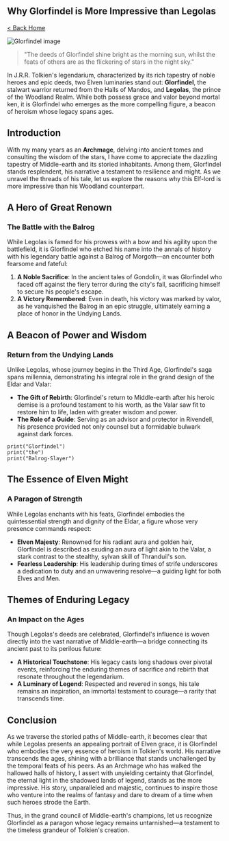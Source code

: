 <!DOCTYPE html>
<html>

<head>
    <meta charset="utf-8">
    <meta name="viewport" content="width=device-width, initial-scale=1">
    <title> Why Glorfindel is More Impressive than Legolas </title>
    <link href="/my-static-site/index.css" rel="stylesheet">
</head>

<body>
    <article>
        <div><h1>Why Glorfindel is More Impressive than Legolas</h1><p><a href="/my-static-site/">< Back Home</a></p><p><img src="/my-static-site/images/glorfindel.png" alt="Glorfindel image"></img></p><blockquote>"The deeds of Glorfindel shine bright as the morning sun, whilst the feats of others are as the flickering of stars in the night sky."</blockquote><p>In J.R.R. Tolkien's legendarium, characterized by its rich tapestry of noble heroes and epic deeds, two Elven luminaries stand out: <b>Glorfindel</b>, the stalwart warrior returned from the Halls of Mandos, and <b>Legolas</b>, the prince of the Woodland Realm. While both possess grace and valor beyond mortal ken, it is Glorfindel who emerges as the more compelling figure, a beacon of heroism whose legacy spans ages.</p><h2>Introduction</h2><p>With my many years as an <b>Archmage</b>, delving into ancient tomes and consulting the wisdom of the stars, I have come to appreciate the dazzling tapestry of Middle-earth and its storied inhabitants. Among them, Glorfindel stands resplendent, his narrative a testament to resilience and might. As we unravel the threads of his tale, let us explore the reasons why this Elf-lord is more impressive than his Woodland counterpart.</p><h2>A Hero of Great Renown</h2><h3>The Battle with the Balrog</h3><p>While Legolas is famed for his prowess with a bow and his agility upon the battlefield, it is Glorfindel who etched his name into the annals of history with his legendary battle against a Balrog of Morgoth—an encounter both fearsome and fateful:</p><ol><li><b>A Noble Sacrifice</b>: In the ancient tales of Gondolin, it was Glorfindel who faced off against the fiery terror during the city's fall, sacrificing himself to secure his people's escape.</li><li><b>A Victory Remembered</b>: Even in death, his victory was marked by valor, as he vanquished the Balrog in an epic struggle, ultimately earning a place of honor in the Undying Lands.</li></ol><h2>A Beacon of Power and Wisdom</h2><h3>Return from the Undying Lands</h3><p>Unlike Legolas, whose journey begins in the Third Age, Glorfindel's saga spans millennia, demonstrating his integral role in the grand design of the Eldar and Valar:</p><ul><li><b>The Gift of Rebirth</b>: Glorfindel's return to Middle-earth after his heroic demise is a profound testament to his worth, as the Valar saw fit to restore him to life, laden with greater wisdom and power.</li><li><b>The Role of a Guide</b>: Serving as an advisor and protector in Rivendell, his presence provided not only counsel but a formidable bulwark against dark forces.</li></ul><pre><code>print("Glorfindel")
print("the")
print("Balrog-Slayer")
</code></pre><h2>The Essence of Elven Might</h2><h3>A Paragon of Strength</h3><p>While Legolas enchants with his feats, Glorfindel embodies the quintessential strength and dignity of the Eldar, a figure whose very presence commands respect:</p><ul><li><b>Elven Majesty</b>: Renowned for his radiant aura and golden hair, Glorfindel is described as exuding an aura of light akin to the Valar, a stark contrast to the stealthy, sylvan skill of Thranduil's son.</li><li><b>Fearless Leadership</b>: His leadership during times of strife underscores a dedication to duty and an unwavering resolve—a guiding light for both Elves and Men.</li></ul><h2>Themes of <b>Enduring</b> Legacy</h2><h3>An Impact on the Ages</h3><p>Though Legolas's deeds are celebrated, Glorfindel's influence is woven directly into the vast narrative of Middle-earth—a bridge connecting its ancient past to its perilous future:</p><ul><li><b>A Historical Touchstone</b>: His legacy casts long shadows over pivotal events, reinforcing the enduring themes of sacrifice and rebirth that resonate throughout the legendarium.</li><li><b>A Luminary of Legend</b>: Respected and revered in songs, his tale remains an inspiration, an immortal testament to courage—a rarity that transcends time.</li></ul><h2>Conclusion</h2><p>As we traverse the storied paths of Middle-earth, it becomes clear that while Legolas presents an appealing portrait of Elven grace, it is Glorfindel who embodies the very essence of heroism in Tolkien's world. His narrative transcends the ages, shining with a brilliance that stands unchallenged by the temporal feats of his peers. As an Archmage who has walked the hallowed halls of history, I assert with unyielding certainty that Glorfindel, the eternal light in the shadowed lands of legend, stands as the more impressive. His story, unparalleled and majestic, continues to inspire those who venture into the realms of fantasy and dare to dream of a time when such heroes strode the Earth.</p><p>Thus, in the grand council of Middle-earth's champions, let us recognize Glorfindel as a paragon whose legacy remains untarnished—a testament to the timeless grandeur of Tolkien's creation.</p></div>
    </article>
</body>

</html>
